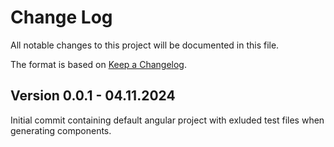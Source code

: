 # Change Log
All notable changes to this project will be documented in this file.
 
The format is based on [Keep a Changelog](http://keepachangelog.com/).
 
<!-- ## [Unreleased] - dd-mm-yyyy
 
Here we write upgrading notes for brands. It's a team effort to make them as
straightforward as possible. -->

## Version 0.0.1 - 04.11.2024

Initial commit containing default angular project with exluded test files when generating components.
 
<!-- ### Added

### Removed
   
### Changed
 
### Fixed -->
